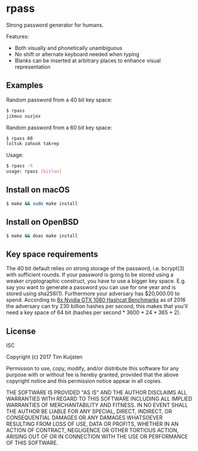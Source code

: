 # rpass

Strong password generator for humans.

Features:
* Both visually and phonetically unambiguous
* No shift or alternate keyboard needed when typing
* Blanks can be inserted at arbitrary places to enhance visual representation


## Examples
Random password from a 40 bit key space:
```sh
$ rpass
jikmus xuzjex
```

Random password from a 60 bit key space:
```sh
$ rpass 60
loltuk zahxok takrep
```

Usage:
```sh
$ rpass -h
usage: rpass [bitlen]
```


## Install on macOS
```sh
$ make && sudo make install
```


## Install on OpenBSD
```sh
$ make && doas make install
```


## Key space requirements
The 40 bit default relies on strong storage of the password, i.e. bcrypt(3) with
sufficient rounds. If your password is going to be stored using a weaker
cryptographic construct, you have to use a bigger key space. E.g. say you want
to generate a password you can use for one year and is stored using sha256(1).
Furthermore your adversary has $20,000.00 to spend. According to [8x Nvidia GTX
1080 Hashcat Benchmarks] as of 2016 the adversary can try 230 billion hashes per
second, this makes that you'll need a key space of 64 bit (hashes per second *
3600 * 24 * 365 * 2).

## License

ISC

Copyright (c) 2017 Tim Kuijsten

Permission to use, copy, modify, and/or distribute this software for any
purpose with or without fee is hereby granted, provided that the above
copyright notice and this permission notice appear in all copies.

THE SOFTWARE IS PROVIDED "AS IS" AND THE AUTHOR DISCLAIMS ALL WARRANTIES
WITH REGARD TO THIS SOFTWARE INCLUDING ALL IMPLIED WARRANTIES OF
MERCHANTABILITY AND FITNESS. IN NO EVENT SHALL THE AUTHOR BE LIABLE FOR
ANY SPECIAL, DIRECT, INDIRECT, OR CONSEQUENTIAL DAMAGES OR ANY DAMAGES
WHATSOEVER RESULTING FROM LOSS OF USE, DATA OR PROFITS, WHETHER IN AN
ACTION OF CONTRACT, NEGLIGENCE OR OTHER TORTIOUS ACTION, ARISING OUT OF
OR IN CONNECTION WITH THE USE OR PERFORMANCE OF THIS SOFTWARE.


[8x Nvidia GTX 1080 Hashcat Benchmarks]: https://gist.github.com/epixoip/a83d38f412b4737e99bbef804a270c40
